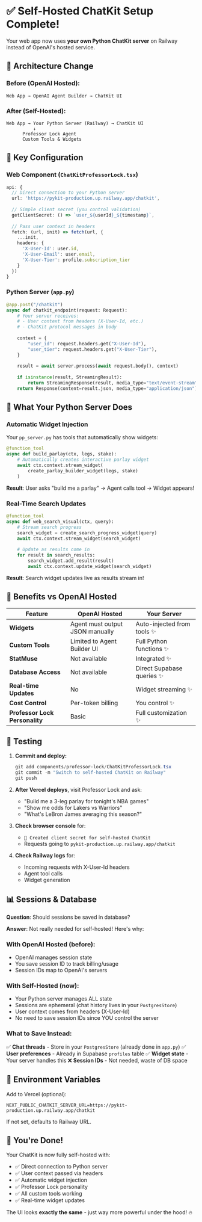 # ✅ Self-Hosted ChatKit Setup Complete!

Your web app now uses **your own Python ChatKit server** on Railway instead of OpenAI's hosted service.

## 🔄 Architecture Change

### Before (OpenAI Hosted):
```
Web App → OpenAI Agent Builder → ChatKit UI
```

### After (Self-Hosted):
```
Web App → Your Python Server (Railway) → ChatKit UI
          ↓
      Professor Lock Agent
      Custom Tools & Widgets
```

## 🎯 Key Configuration

### Web Component (`ChatKitProfessorLock.tsx`)

```typescript
api: {
  // Direct connection to your Python server
  url: 'https://pykit-production.up.railway.app/chatkit',
  
  // Simple client secret (you control validation)
  getClientSecret: () => `user_${userId}_${timestamp}`,
  
  // Pass user context in headers
  fetch: (url, init) => fetch(url, {
    ...init,
    headers: {
      'X-User-Id': user.id,
      'X-User-Email': user.email,
      'X-User-Tier': profile.subscription_tier
    }
  })
}
```

### Python Server (`app.py`)

```python
@app.post("/chatkit")
async def chatkit_endpoint(request: Request):
    # Your server receives:
    # - User context from headers (X-User-Id, etc.)
    # - ChatKit protocol messages in body
    
    context = {
        "user_id": request.headers.get("X-User-Id"),
        "user_tier": request.headers.get("X-User-Tier"),
    }
    
    result = await server.process(await request.body(), context)
    
    if isinstance(result, StreamingResult):
        return StreamingResponse(result, media_type="text/event-stream")
    return Response(content=result.json, media_type="application/json")
```

## 🎨 What Your Python Server Does

### Automatic Widget Injection

Your `pp_server.py` has tools that automatically show widgets:

```python
@function_tool
async def build_parlay(ctx, legs, stake):
    # Automatically creates interactive parlay widget
    await ctx.context.stream_widget(
        create_parlay_builder_widget(legs, stake)
    )
```

**Result**: User asks "build me a parlay" → Agent calls tool → Widget appears!

### Real-Time Search Updates

```python
@function_tool
async def web_search_visual(ctx, query):
    # Stream search progress
    search_widget = create_search_progress_widget(query)
    await ctx.context.stream_widget(search_widget)
    
    # Update as results come in
    for result in search_results:
        search_widget.add_result(result)
        await ctx.context.update_widget(search_widget)
```

**Result**: Search widget updates live as results stream in!

## 🚀 Benefits vs OpenAI Hosted

| Feature | OpenAI Hosted | Your Server |
|---------|--------------|-------------|
| **Widgets** | Agent must output JSON manually | Auto-injected from tools ✨ |
| **Custom Tools** | Limited to Agent Builder UI | Full Python functions ✨ |
| **StatMuse** | Not available | Integrated ✨ |
| **Database Access** | Not available | Direct Supabase queries ✨ |
| **Real-time Updates** | No | Widget streaming ✨ |
| **Cost Control** | Per-token billing | You control ✨ |
| **Professor Lock Personality** | Basic | Full customization ✨ |

## 🧪 Testing

1. **Commit and deploy:**
   ```powershell
   git add components/professor-lock/ChatKitProfessorLock.tsx
   git commit -m "Switch to self-hosted ChatKit on Railway"
   git push
   ```

2. **After Vercel deploys**, visit Professor Lock and ask:
   - "Build me a 3-leg parlay for tonight's NBA games"
   - "Show me odds for Lakers vs Warriors"
   - "What's LeBron James averaging this season?"

3. **Check browser console** for:
   - `🔐 Created client secret for self-hosted ChatKit`
   - Requests going to `pykit-production.up.railway.app/chatkit`

4. **Check Railway logs** for:
   - Incoming requests with X-User-Id headers
   - Agent tool calls
   - Widget generation

## 📊 Sessions & Database

**Question**: Should sessions be saved in database?

**Answer**: Not really needed for self-hosted! Here's why:

### With OpenAI Hosted (before):
- OpenAI manages session state
- You save session ID to track billing/usage
- Session IDs map to OpenAI's servers

### With Self-Hosted (now):
- Your Python server manages ALL state
- Sessions are ephemeral (chat history lives in your `PostgresStore`)
- User context comes from headers (X-User-Id)
- No need to save session IDs since YOU control the server

### What to Save Instead:
✅ **Chat threads** - Store in your `PostgresStore` (already done in `app.py`)
✅ **User preferences** - Already in Supabase `profiles` table
✅ **Widget state** - Your server handles this
❌ **Session IDs** - Not needed, waste of DB space

## 🔧 Environment Variables

Add to Vercel (optional):
```
NEXT_PUBLIC_CHATKIT_SERVER_URL=https://pykit-production.up.railway.app/chatkit
```

If not set, defaults to Railway URL.

## 🎉 You're Done!

Your ChatKit is now fully self-hosted with:
- ✅ Direct connection to Python server
- ✅ User context passed via headers  
- ✅ Automatic widget injection
- ✅ Professor Lock personality
- ✅ All custom tools working
- ✅ Real-time widget updates

The UI looks **exactly the same** - just way more powerful under the hood! 🔥
